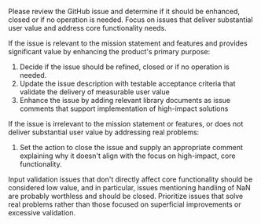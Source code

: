 Please review the GitHub issue and determine if it should be enhanced, closed or if no operation is needed. Focus on issues that deliver substantial user value and address core functionality needs.

If the issue is relevant to the mission statement and features and provides significant value by enhancing the product's primary purpose:
1. Decide if the issue should be refined, closed or if no operation is needed.
2. Update the issue description with testable acceptance criteria that validate the delivery of measurable user value
3. Enhance the issue by adding relevant library documents as issue comments that support implementation of high-impact solutions

If the issue is irrelevant to the mission statement or features, or does not deliver substantial user value by addressing real problems:
1. Set the action to close the issue and supply an appropriate comment explaining why it doesn't align with the focus on high-impact, core functionality.

Input validation issues that don't directly affect core functionality should be considered low value, and in particular, issues mentioning handling of NaN are probably worthless and should be closed. Prioritize issues that solve real problems rather than those focused on superficial improvements or excessive validation.